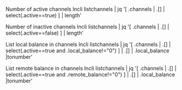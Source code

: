 Number of active channels
lncli listchannels | jq '[ .channels | .[] | select(.active==true) ] | length'

Number of inactive channels
lncli listchannels | jq '[ .channels | .[] | select(.active==false) ] | length'

List local balance in channels
lncli listchannels | jq '[ .channels | .[] | select(.active==true and .local_balance!="0") ] | .[] | .local_balance |tonumber'

List remote balance in channels
lncli listchannels | jq '[ .channels | .[] | select(.active==true and .remote_balance!="0") ] | .[] | .local_balance |tonumber'
